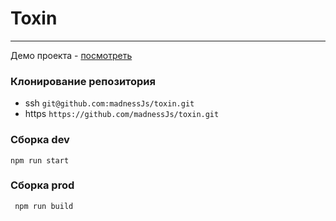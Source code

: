 # Toxin
***
Демо проекта - [посмотреть](https://madnessjs.github.io/toxin)

### Клонирование репозитория
* ssh ```git@github.com:madnessJs/toxin.git```
* https ```https://github.com/madnessJs/toxin.git```

### Сборка dev
```npm run start```

### Сборка prod
``` npm run build```
